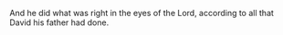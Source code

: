 And he did what was right in the eyes of the Lord, according to all that David his father had done.
